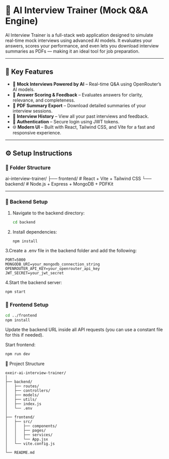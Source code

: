 # 🧠 AI Interview Trainer (Mock Q&A Engine)

AI Interview Trainer is a full-stack web application designed to simulate real-time mock interviews using advanced AI models. It evaluates your answers, scores your performance, and even lets you download interview summaries as PDFs — making it an ideal tool for job preparation.

---

## 🚀 Key Features

- 🎤 **Mock Interviews Powered by AI** – Real-time Q&A using OpenRouter’s AI models.
- 🧠 **Answer Scoring & Feedback** – Evaluates answers for clarity, relevance, and completeness.
- 📄 **PDF Summary Export** – Download detailed summaries of your interview sessions.
- 📜 **Interview History** – View all your past interviews and feedback.
- 🔐 **Authentication** – Secure login using JWT tokens.
- 🌐 **Modern UI** – Built with React, Tailwind CSS, and Vite for a fast and responsive experience.

---

## ⚙️ Setup Instructions

### 📁 Folder Structure

ai-interview-trainer/
├── frontend/ # React + Vite + Tailwind CSS
└── backend/ # Node.js + Express + MongoDB + PDFKit


---

### 🔧 Backend Setup

1. Navigate to the backend directory:
   ```bash
   cd backend
2. Install dependencies:
   ```bash
   npm install
3.Create a .env file in the backend folder and add the following:
  ```env
  PORT=5000
  MONGODB_URI=your_mongodb_connection_string
  OPENROUTER_API_KEY=your_openrouter_api_key
  JWT_SECRET=your_jwt_secret
```
4.Start the backend server:
  ```bash
  npm start
```

### 🔧 Frontend Setup
```bash
cd ../frontend
npm install
```
Update the backend URL inside all API requests (you can use a constant file for this if needed).

Start frontend:
```bash
npm run dev

```
📁 Project Structure
```arduino
oxeir-ai-interview-trainer/
│
├── backend/
│   ├── routes/
│   ├── controllers/
│   ├── models/
│   ├── utils/
│   ├── index.js
│   └── .env
│
├── frontend/
│   ├── src/
│   │   ├── components/
│   │   ├── pages/
│   │   ├── services/
│   │   └── App.jsx
│   └── vite.config.js
│
└── README.md



